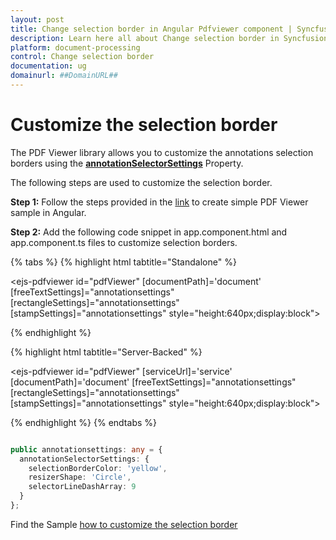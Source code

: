 ```yaml
---
layout: post
title: Change selection border in Angular Pdfviewer component | Syncfusion
description: Learn here all about Change selection border in Syncfusion Angular Pdfviewer component of Syncfusion Essential JS 2 and more.
platform: document-processing
control: Change selection border
documentation: ug
domainurl: ##DomainURL##
---
```


# Customize the selection border

The PDF Viewer library allows you to customize the annotations selection borders using the [**annotationSelectorSettings**](https://ej2.syncfusion.com/angular/documentation/api/pdfviewer/annotationSelectorSettingsModel/#annotationselectorsettingsmodel) Property.

The following steps are used to customize the selection border.

**Step 1:** Follow the steps provided in the [link](https://help.syncfusion.com/document-processing/pdf/pdf-viewer/angular/getting-started) to create simple PDF Viewer sample in Angular.

**Step 2:** Add the following code snippet in app.component.html and app.component.ts files to customize selection borders.

{% tabs %}
{% highlight html tabtitle="Standalone" %}

<ejs-pdfviewer id="pdfViewer"
               [documentPath]='document'
               [freeTextSettings]="annotationsettings"
               [rectangleSettings]="annotationsettings"
               [stampSettings]="annotationsettings"
               style="height:640px;display:block">
</ejs-pdfviewer>

{% endhighlight %}

{% highlight html tabtitle="Server-Backed" %}

<ejs-pdfviewer id="pdfViewer"
               [serviceUrl]='service'
               [documentPath]='document'
               [freeTextSettings]="annotationsettings"
               [rectangleSettings]="annotationsettings"
               [stampSettings]="annotationsettings"
               style="height:640px;display:block">
</ejs-pdfviewer>

{% endhighlight %}
{% endtabs %}

```typescript

public annotationsettings: any = {
  annotationSelectorSettings: {
    selectionBorderColor: 'yellow',
    resizerShape: 'Circle',
    selectorLineDashArray: 9
  }
};

```

Find the Sample [how to customize the selection border](https://stackblitz.com/edit/angular-ifpsqg-mc9c7m?devtoolsheight=33&file=app.component.ts)